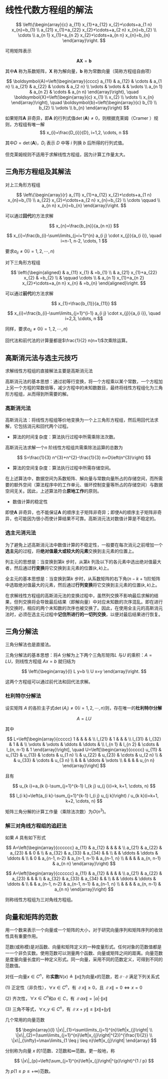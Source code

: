 # 线性代数方程组的解法

$$
\left\{\begin{array}{c}
a_{11} x_{1}+a_{12} x_{2}+\cdots+a_{1 n} x_{n}=b_{1} \\
a_{21} x_{1}+a_{22} x_{2}+\cdots+a_{2 n} x_{n}=b_{2} \\
\cdots \\
a_{n 1} x_{1}+a_{n 2} x_{2}+\cdots+a_{n n} x_{n}=b_{n}
\end{array}\right.
$$

可用矩阵表示

$$
\boldsymbol{A X}=\boldsymbol{b}
$$

其中$\boldsymbol{A}$ 称为系数矩阵，$\boldsymbol{X}$ 称为解向量，$\boldsymbol{b}$ 称为常数向量（简称方程组自由项）

$$
\boldsymbol{A}=\left(\begin{array}{cccc}
a_{11} & a_{12} & \cdots & a_{1 n} \\
a_{21} & a_{22} & \cdots & a_{2 n} \\
\vdots & \vdots & & \vdots \\
a_{n 1} & a_{n 2} & \cdots & a_{n n}
\end{array}\right), \quad \boldsymbol{X}=\left(\begin{array}{c}
x_{1} \\
x_{2} \\
\vdots \\
x_{n}
\end{array}\right), \quad \boldsymbol{b}=\left(\begin{array}{c}
b_{1} \\
b_{2} \\
\vdots \\
b_{n}
\end{array}\right)
$$

如果矩阵$\boldsymbol{A}$ 非奇异，即$\boldsymbol{A}$ 的行列式值$\det(\boldsymbol{A}) \neq 0$，则根据克莱姆（Cramer ）规则，方程组有唯一解
$$
x_{i}=\frac{D_{i}}{D}, i=1,2, \cdots, n
$$

其中$D= \det(\boldsymbol{A})$，$D_{i}$ 表示 $D$ 中等 $i$ 列换 $b$ 后所得的行列式值。

但克莱姆规则不适用于求解线性方程组，因为计算工作量太大。

## 三角形方程组及其解法

对上三角形方程组

$$
\left\{\begin{array}{r}
a_{11} x_{1}+a_{12} x_{2}+\cdots+a_{1 n} x_{n}=b_{1} \\
a_{22} x_{2}+\cdots+a_{2 n} x_{n}=b_{2} \\
\cdots \qquad \\
a_{n n} x_{n}=b_{n}
\end{array}\right.
$$

可以通过**回代**的方法求解

$$
x_{n}=\frac{b_{n}}{a_{n n}}
$$

$$
x_{i}=\frac{b_{i}-\sum\limits_{j=i+1}^{n} a_{i j} \cdot x_{j}}{a_{i i}}, \quad i=n-1, n-2, \cdots, 1
$$

要求$a_{i i} \neq 0(i=1,2, \cdots, n)$

对下三角形方程组

$$
\left\{\begin{aligned}
& a_{11} x_{1} & =b_{1} \\
& a_{21} x_{1}+a_{22} x_{2} & =b_{2} \\
& \qquad \cdots \\
& a_{n 1} x_{1}+a_{n 2} x_{2}+\cdots+a_{n n} x_{n} & =b_{n}
\end{aligned}\right.
$$

可以通过**前代**的方法求解

$$
x_{1}=\frac{b_{1}}{a_{11}}
$$

$$
x_{i}=\frac{b_{i}-\sum\limits_{j=1}^{i-1} a_{i j} \cdot x_{j}}{a_{i i}}, \quad i=2,3, \cdots, n
$$

同样，要求$a_{i i} \neq 0(i=1,2, \cdots, n)$

回代法和前代法的计算量都是$\frac{1}{2} n(n+1)$次乘除运算。


## 高斯消元法与选主元技巧

求解线性方程组的直接解法主要是高斯消元法

高斯消元法的基本思想：通过初等行变换，将一个方程乘以某个常数，一个方程加上另一个方程的常数倍等，减少方程中的未知数数目，最终将线性方程组化为三角形方程组，从而得到所需要的解。

### 高斯消元法


高斯消元法：将线性方程组等价地变换为一个上三角形方程组，然后用回代法求解，它包括消元和回代两个过程。


- 算法的时间复杂度：算法执行过程中所需乘除法次数。

高斯消元法求解一个$n$ 阶线性方程组共需乘除法运算的总数为

$$
S=\frac{1}{3} n^{3}+n^{2}-\frac{1}{3} n=O\left(n^{3}\right)
$$

- 算法的空间复杂度：算法执行过程中所需存储空间。

在上述算法中，数据空间为系数矩阵、解向量与常数向量所占的存储空间，而所需要的额外空间（算法程序中的工作单元、循环控制变量等所占的存储空间）与数据空间无关。因此，上述算法符合**原地工作**的原则。

- 数值计算的稳定性

即使$\boldsymbol{A}$ 非奇异，也不能保证$\boldsymbol{A}$ 的顺序主子矩阵非奇异；即使A的顺序主子矩阵非奇异，也可能因为很小而使计算结果不可靠。高斯消元法对数值计算是不稳定的。

### 选主元消元法

为了避免上述高斯消元法中数值计算的不稳定性，一般要在每次消元之前增加一个**选主元**的过程，将**绝对值最大或较大的元素**交换到主元素的位置上。

列主元的思想是：当变换到第$k$ 步时，从第$k$ 列及以下的各元素中选出绝对值最大者，然后通过**行变换**将它交换到主元素的位置$(k,k)$上。

全主元的基本思想是：当变换到第$k$ 步时，从系数矩阵的右下角$(n-k+1)$阶矩阵中选取绝对值最大的元素，然后通过**行列变换**将它交换到主元素的位置$(k,k)$上。

在求解线性方程组的高斯消元法的变换过程中，虽然列交换不影响最后求解的结果，但列交换将会导致最后结果（即解向量）中对应未知数的次序混乱。即在进行列交换时，相应的两个未知数的次序也被交换了。因此，在使用全主元的高斯消元法时，必须在选主元过程中**记住所进行的一切列交换**，以便对最后结果进行恢复。


## 三角分解法

三角分解法也是直接法。

三角分解法的基本思想：将$A$ 分解为上下两个三角形矩阵$L$ 与$U$ 的乘积：$A = LU$，则线性方程组 $Ax = b$ 就归结为

$$
\left\{\begin{array}{l}
L y=b \\
U x=y
\end{array}\right.
$$

这两个方程组可以通过前代法和回代法求解。

### 杜利特尔分解法

<!-- 从高斯消元法过程可知，高斯消元法就是对系数矩阵$A$左乘$n-1$个初等单位下三角矩阵 -->

设实矩阵 $A$ 的各阶主子式$\operatorname{det}\left(A_{i}\right) \neq 0(i=1,2, \cdots, n)$则，存在唯一的**杜利特尔分解**

$$
A=L U
$$

其中

$$
L=\left[\begin{array}{ccccc}
1 & & & & \\
l_{21} & 1 & & & \\
l_{31} & l_{32} & 1 & & \\
\vdots & \vdots & \ddots & \ddots & \\
l_{n 1} & l_{n 2} & \cdots & l_{n, n-1} & 1
\end{array}\right], \quad U=\left[\begin{array}{ccccc}
u_{11} & u_{12} & u_{13} & \cdots & u_{1 n} \\
& u_{22} & u_{23} & \cdots & u_{2 n} \\
& & u_{33} & \cdots & u_{3 n} \\
& & & \ddots & \vdots \\
& & & & u_{n n}
\end{array}\right]
$$

且有

$$
u_{k i}=a_{k i}-\sum_{j=1}^{k-1} l_{k j} u_{j i}(i=k, k+1, \cdots, n)
$$

$$
l_{i k}=\left(a_{i k}-\sum_{j=1}^{k-1} l_{i j} u_{j k}\right) / u_{k k}(i=k+1, k+2, \cdots, n)
$$

矩阵三角分解的计算工作量（乘除法次数）为$O\left(n^{3}\right)$。

### 解三对角线方程组的追赶法

如果 $A$ 具有如下形式

$$
A=\left(\begin{array}{cccccc}
a_{11} & a_{12} & & & & \\
a_{21} & a_{22} & a_{23} & & 0 & \\
& a_{32} & a_{33} & a_{34} & & \\
& & \ddots & \ddots & \ddots & \\
& 0 & a_{n-1, n-2} & a_{n-1, n-1} & a_{n-1, n} \\
& & & & a_{n, n-1} & a_{n n}
\end{array}\right)
$$

$$
A=\left(\begin{array}{cccccc}
a_{11} & a_{12} & & & & \\
a_{21} & a_{22} & a_{23} & & & \\
& a_{32} & a_{33} & a_{34} & & \\
& & \ddots & \ddots & \ddots & \\
& & a_{n-1, n-2} & a_{n-1, n-1} & a_{n-1, n} \\
& & & & a_{n, n-1} & a_{n n}
\end{array}\right)
$$

则称线性方程组为三对角线方程组。

## 向量和矩阵的范数

用一个数来表示一个向量或一个矩阵的大小，对于研究向量序列和矩阵序列的收敛性具有重要作用。

范数(或称模)是对函数、向量和矩阵定义的一种度量形式。任何对象的范数值都是一一个非负实数。使用范数可以测量两个函数、向量或矩阵之间的距离。向量范数是度量向量长度的一种定义形式。同一向量，采用不同的范数定义，可得到不同的范数值。

对任一向量$x \in C^{n}$，称**实数**$N(x) \triangleq\|x\|$为向量$x$的范数，若$\|\cdot\|$满足下列关系式

(1) 正定性（非负性），$\forall x \in C^{n}$，有 $\|x\| \geq 0$，且 $\|x\|=0 \Leftrightarrow x=0$

(2) 齐次性，$\forall x \in C^{n}$和$\alpha \in C$，有 $\|\alpha x\|=|\alpha| \cdot\|x\|$

(3) 三角不等式，$\forall x, y \in C^{n}$，有 $\|x+y\| \leq\|x\|+\|y\|$

几个常用的向量范数

$$
\begin{array}{l}
\|x\|_{1}=\sum\limits_{j=1}^{n}\left|x_{j}\right| \\
\|x\|_{2}=(\sum\limits_{j=1}^{n}\left|x_{j}\right|^{2})^{\frac{1}{2}} \\
\|x\|_{\infty}=\max\limits_{1 \leq j \leq n}\left|x_{j}\right|
\end{array}
$$

分别称为向量 $x$ 的$1$范数、$2$范数和$\infty$范数。更一般地，称

$$
\|x\|_{p}=\left(\sum_{j=1}^{n}\left|x_{j}\right|^{p}\right)^{1 / p}
$$

为 $p(1 \leq p \leq+\infty)$范数。

